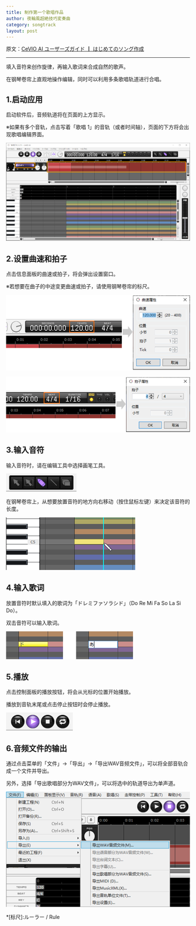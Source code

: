 ```yaml
---
title: 制作第一个歌唱作品
author: 夜輪風超絶技巧変奏曲
category: songtrack
layout: post
---
```

原文：[CeVIO AI ユーザーズガイド ┃ はじめてのソング作成](https://cevio.jp/guide/cevio_ai/tutorial_song/)

---
填入音符来创作旋律，再输入歌词来合成自然的歌声。

在钢琴卷帘上直观地操作编辑，同时可以利用多条歌唱轨道进行合唱。

## 1.启动应用

启动软件后，音频轨道将在页面的上方显示。

※如果有多个音轨，点击写着「歌唱 1」的音轨（或者时间轴），页面的下方将会出现歌唱编辑界面。

![interface](images/tutorial_song_1.png)

## 2.设置曲速和拍子

点击信息面板的曲速或拍子，将会弹出设置窗口。

※若想要在曲子的中途变更曲速或拍子，请使用钢琴卷帘的标尺。

![tempo](images/tutorial_song_2.png)

![beat](images/tutorial_song_3.png)

## 3.输入音符

输入音符时，请在编辑工具中选择画笔工具。

![pen tool](images/tutorial_song_4.png)

在钢琴卷帘上，从想要放置音符的地方向右移动（按住鼠标左键）来决定该音符的长度。

![enter note](images/tutorial_song_5.png)

## 4.输入歌词

放置音符时默认填入的歌词为「ドレミファソラシド」（Do Re Mi Fa So La Si Do）。

双击音符可以输入歌词。

![enter lyrics](images/tutorial_song_6.png)

## 5.播放

点击控制面板的播放按钮，将会从光标的位置开始播放。

播放到音轨末尾或点击停止按钮时会停止播放。

![play](images/tutorial_song_7.png)

## 6.音频文件的输出

通过点击菜单的「文件」→「导出」→「导出WAV音频文件」，可以将全部音轨合成一个文件并导出。

另外，选择「导出歌唱部分为WAV文件」，可以将选中的轨道导出为单声道。

![output](images/tutorial_song_8.png)

*[标尺]:ルーラー / Rule
